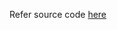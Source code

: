 Refer source code [here](https://colab.research.google.com/drive/1xbNAZjmZQPOMI115uK7xCA32g8XzlHxJ?usp=sharing)